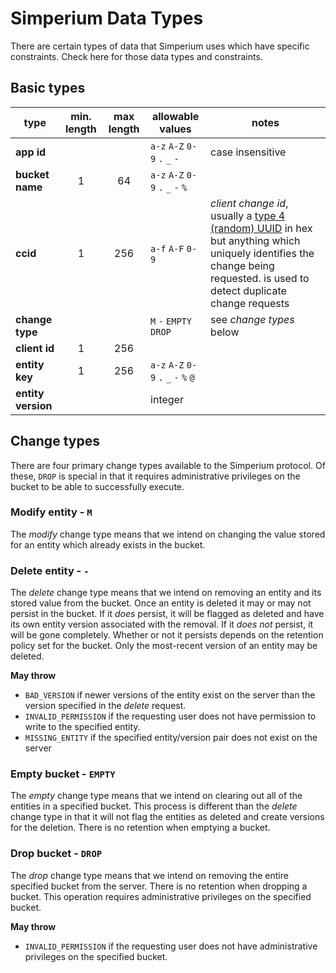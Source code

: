 # Simperium Data Types

There are certain types of data that Simperium uses which have specific constraints. Check here for those data types and constraints.

## Basic types

| type | min. length | max length | allowable values | notes |
|---|:-:|:-:|---|---|
| **app id** | | | `a-z` `A-Z` `0-9` `.` `_` `-` | case insensitive |
| **bucket name** | 1 | 64 | `a-z` `A-Z` `0-9` `.` `_` `-` `%` | |
| **ccid** | 1 | 256 | `a-f` `A-F` `0-9` | _client change id_, usually a [type 4 (random) UUID](https://tools.ietf.org/html/rfc4122) in hex but anything which uniquely identifies the change being requested. is used to detect duplicate change requests |
| **change type** | | | `M` `-` `EMPTY` `DROP` | see _change types_ below|
| **client id** | 1 | 256 | | |
| **entity key** | 1 | 256 | `a-z` `A-Z` `0-9` `.` `_` `-` `%` `@` | |
| **entity version** | | | integer | |

## Change types

There are four primary change types available to the Simperium protocol.
Of these, `DROP` is special in that it requires administrative privileges on the bucket to be able to successfully execute.

### Modify entity - `M`

The _modify_ change type means that we intend on changing the value stored for an entity which already exists in the bucket.

### Delete entity - `-`

The _delete_ change type means that we intend on removing an entity and its stored value from the bucket.
Once an entity is deleted it may or may not persist in the bucket.
If it _does_ persist, it will be flagged as deleted and have its own entity version associated with the removal.
If it _does not_ persist, it will be gone completely.
Whether or not it persists depends on the retention policy set for the bucket.
Only the most-recent version of an entity may be deleted.

**May throw**
 - `BAD_VERSION` if newer versions of the entity exist on the server than the version specified in the _delete_ request.
 - `INVALID_PERMISSION` if the requesting user does not have permission to write to the specified entity.
 - `MISSING_ENTITY` if the specified entity/version pair does not exist on the server

### Empty bucket - `EMPTY`

The _empty_ change type means that we intend on clearing out all of the entities in a specified bucket.
This process is different than the _delete_ change type in that it will not flag the entities as deleted and create versions for the deletion.
There is no retention when emptying a bucket.

### Drop bucket - `DROP`

The _drop_ change type means that we intend on removing the entire specified bucket from the server.
There is no retention when dropping a bucket.
This operation requires administrative privileges on the specified bucket.

**May throw**
 - `INVALID_PERMISSION` if the requesting user does not have administrative privileges on the specified bucket.
